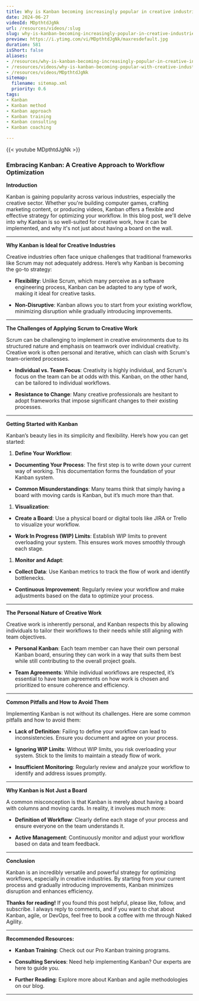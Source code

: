 ```yaml
---
title: Why is Kanban becoming increasingly popular in creative industries?
date: 2024-06-27
videoId: MDpthtdJgNk
url: /resources/videos/:slug
slug: why-is-kanban-becoming-increasingly-popular-in-creative-industries
preview: https://i.ytimg.com/vi/MDpthtdJgNk/maxresdefault.jpg
duration: 581
isShort: false
aliases:
- /resources/why-is-kanban-becoming-increasingly-popular-in-creative-industries
- /resources/videos/why-is-kanban-becoming-popular-with-creative-industries-
- /resources/videos/MDpthtdJgNk
sitemap:
  filename: sitemap.xml
  priority: 0.6
tags:
- Kanban
- Kanban method
- Kanban approach
- Kanban training
- Kanban consulting
- Kanban coaching

---
```

{{< youtube MDpthtdJgNk >}}

### Embracing Kanban: A Creative Approach to Workflow Optimization

**Introduction**

Kanban is gaining popularity across various industries, especially the creative sector. Whether you're building computer games, crafting marketing content, or producing videos, Kanban offers a flexible and effective strategy for optimizing your workflow. In this blog post, we'll delve into why Kanban is so well-suited for creative work, how it can be implemented, and why it's not just about having a board on the wall.



* * *

**Why Kanban is Ideal for Creative Industries**

Creative industries often face unique challenges that traditional frameworks like Scrum may not adequately address. Here’s why Kanban is becoming the go-to strategy:

- **Flexibility**: Unlike Scrum, which many perceive as a software engineering process, Kanban can be adapted to any type of work, making it ideal for creative tasks.

- **Non-Disruptive**: Kanban allows you to start from your existing workflow, minimizing disruption while gradually introducing improvements.

* * *

**The Challenges of Applying Scrum to Creative Work**

Scrum can be challenging to implement in creative environments due to its structured nature and emphasis on teamwork over individual creativity. Creative work is often personal and iterative, which can clash with Scrum's team-oriented processes.

- **Individual vs. Team Focus**: Creativity is highly individual, and Scrum's focus on the team can be at odds with this. Kanban, on the other hand, can be tailored to individual workflows.

- **Resistance to Change**: Many creative professionals are hesitant to adopt frameworks that impose significant changes to their existing processes.

* * *

**Getting Started with Kanban**

Kanban’s beauty lies in its simplicity and flexibility. Here’s how you can get started:

1. **Define Your Workflow**:

- **Documenting Your Process**: The first step is to write down your current way of working. This documentation forms the foundation of your Kanban system.

- **Common Misunderstandings**: Many teams think that simply having a board with moving cards is Kanban, but it’s much more than that.

1. **Visualization**:

- **Create a Board**: Use a physical board or digital tools like JIRA or Trello to visualize your workflow.

- **Work In Progress (WIP) Limits**: Establish WIP limits to prevent overloading your system. This ensures work moves smoothly through each stage.

1. **Monitor and Adapt**:

- **Collect Data**: Use Kanban metrics to track the flow of work and identify bottlenecks.

- **Continuous Improvement**: Regularly review your workflow and make adjustments based on the data to optimize your process.

* * *

**The Personal Nature of Creative Work**

Creative work is inherently personal, and Kanban respects this by allowing individuals to tailor their workflows to their needs while still aligning with team objectives.

- **Personal Kanban**: Each team member can have their own personal Kanban board, ensuring they can work in a way that suits them best while still contributing to the overall project goals.

- **Team Agreements**: While individual workflows are respected, it’s essential to have team agreements on how work is chosen and prioritized to ensure coherence and efficiency.

* * *

**Common Pitfalls and How to Avoid Them**

Implementing Kanban is not without its challenges. Here are some common pitfalls and how to avoid them:

- **Lack of Definition**: Failing to define your workflow can lead to inconsistencies. Ensure you document and agree on your process.

- **Ignoring WIP Limits**: Without WIP limits, you risk overloading your system. Stick to the limits to maintain a steady flow of work.

- **Insufficient Monitoring**: Regularly review and analyze your workflow to identify and address issues promptly.

* * *

**Why Kanban is Not Just a Board**

A common misconception is that Kanban is merely about having a board with columns and moving cards. In reality, it involves much more:

- **Definition of Workflow**: Clearly define each stage of your process and ensure everyone on the team understands it.

- **Active Management**: Continuously monitor and adjust your workflow based on data and team feedback.

* * *

**Conclusion**

Kanban is an incredibly versatile and powerful strategy for optimizing workflows, especially in creative industries. By starting from your current process and gradually introducing improvements, Kanban minimizes disruption and enhances efficiency.

**Thanks for reading!** If you found this post helpful, please like, follow, and subscribe. I always reply to comments, and if you want to chat about Kanban, agile, or DevOps, feel free to book a coffee with me through Naked Agility.

* * *

**Recommended Resources:**

- **Kanban Training**: Check out our Pro Kanban training programs.

- **Consulting Services**: Need help implementing Kanban? Our experts are here to guide you.

- **Further Reading**: Explore more about Kanban and agile methodologies on our blog.

* * *




